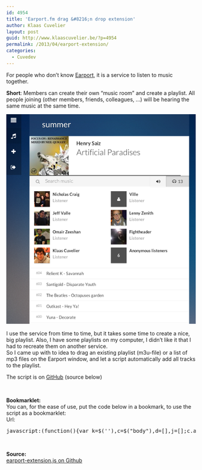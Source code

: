```yaml
---
id: 4954
title: 'Earport.fm drag &#8216;n drop extension'
author: Klaas Cuvelier
layout: post
guid: http://www.klaascuvelier.be/?p=4954
permalink: /2013/04/earport-extension/
categories:
  - Cuvedev
---
```

For people who don&#8217;t know <a href="http://www.earport.fm" target="_blank">Earport</a>, it is a service to listen to music together.

**Short**: Members can create their own &#8220;music room&#8221; and create a playlist. All people joining (other members, friends, colleagues, &#8230;) will be hearing the same music at the same time.

![Screenshot of Earport](/public/2013/04/earport.png)

I use the service from time to time, but it takes some time to create a nice, big playlist. Also, I have some playlists on my computer, I didn&#8217;t like it that I had to recreate them on another service.  
So I came up with to idea to drag an existing playlist (m3u-file) or a list of mp3 files on the Earport window, and let a script automatically add all tracks to the playlist.

The script is on <a href="https://gist.github.com/klaascuvelier/5370520#file-earport-extension-js" target="_blank">GitHub</a> (source below)

&nbsp;

**Bookmarklet:**  
You can, for the ease of use, put the code below in a bookmark, to use the script as a bookmarklet:  
Url:

<pre>javascript:(function(){var k=$(''),c=$("body"),d=[],j=[];c.append('');Earport.Api.socket.on("search.query",e);Earport.Api.socket.on("playlist.queue",h);k.on("dragleave",function(l){k.remove()});c.on("dragenter dragover",function(l){l.preventDefault();l.stopPropagation();var m=l.dataTransfer?l.dataTransfer:l.originalEvent.dataTransfer;if(!m||$.inArray("Files",m.types)0){a()}return}var l=j.pop(),m=void 0;if(l){m=l.type;if(m==="audio/mp3"){i(l)}else{if(m==="audio/x-mpegurl"){g(l)}else{if(!!window.console){console.log("unsupported type "+m);f()}}}}}function g(m){var l=new FileReader();l.onload=function(r){var p=this.result.split("\n"),o=p.length,n=void 0,q=void 0;for(q=0;q1){useFilename=n.substr(0,1)!=="#";if(!useFilename){try{info=n.split(",")[1].split("-");b(info[0],info[1]);q++}catch(r){n=p[++q]}}if(useFilename){filename=n.substr(0,n.lastIndexOf("."));song=filename.replace(/[0-9\-_\.]/gi," ").replace(/  /g," ");b("",song)}}}f()};l.onerror=function(n){f()};l.readAsText(m)}function i(m){var l=new FileReader();l.onload=function(r){var p=new jDataView(this.result);if(p.getString(3,p.byteLength-128)=="TAG"){var s=p.getString(30,p.tell()),n=p.getString(30,p.tell()),o=p.getString(30,p.tell()),q=p.getString(4,p.tell());b(n,s,o)}else{console.log("could not parse")}f()};l.onerror=function(n){f()};l.readAsArrayBuffer(m)}function b(n,t,p){var r=$.trim([n,t,p].join(" ")),s=r.split("\u0000"),o=s.length,q=void 0,m="";for(q=0;q0){m+=s[q]}}d.push(m)}function a(){if(d.length===0){return}var l=d.pop();if(!!l){console.log("finding song "+l);Earport.Api.socket.emit("search.query",{query:l})}a()}function e(m){if(m&&m.results&&m.results.length){var l=m.results[0];Earport.Api.socket.emit("playlist.queue",{track:l})}}function h(l){}})();</pre>

&nbsp;

**Source:**  
[earport-extension.js on Github](https://gist.github.com/klaascuvelier/5370520)
